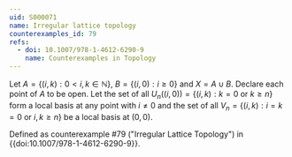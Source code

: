 ```yaml
---
uid: S000071
name: Irregular lattice topology
counterexamples_id: 79
refs:
  - doi: 10.1007/978-1-4612-6290-9 
    name: Counterexamples in Topology
---
```

Let $A = \{(i,k) : 0 < i,k \in \mathbb{N}\}$, $B = \{(i,0) : i \geq 0\}$ and $X = A \cup B$. Declare each point of $A$ to be open. Let the set of all $U_n((i,0)) = \{(i,k) : k=0$ or $k \geq n\}$ form a local basis at any point with $i \neq 0$ and the set of all $V_n = \{(i,k) : i=k=0$ or $i,k\geq n\}$ be a local basis at $(0,0)$.

Defined as counterexample #79 ("Irregular Lattice Topology")
in {{doi:10.1007/978-1-4612-6290-9}}.
